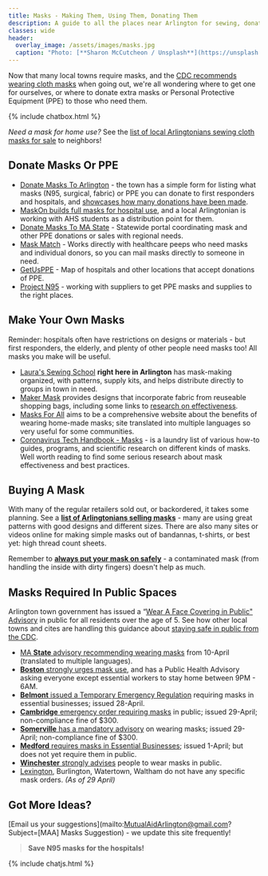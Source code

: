 ```yaml
---
title: Masks - Making Them, Using Them, Donating Them
description: A guide to all the places near Arlington for sewing, donating, wearing, or getting masks and PPE.
classes: wide
header:
  overlay_image: /assets/images/masks.jpg
  caption: "Photo: [**Sharon McCutcheon / Unsplash**](https://unsplash.com/photos/bEDh-PxXZ0c)"
---
```


Now that many local towns require masks, and the [CDC recommends wearing cloth masks](https://www.cdc.gov/coronavirus/2019-ncov/prevent-getting-sick/cloth-face-cover.html) when going out, we're all wondering where to get one for ourselves, or where to donate extra masks or Personal Protective Equipment (PPE) to those who need them.

{% include chatbox.html %}

_Need a mask for home use?_ See the [list of local Arlingtonians sewing cloth masks for sale](/buymasks/) to neighbors! 

## Donate Masks Or PPE

- [Donate Masks To Arlington](https://www.arlingtonma.gov/departments/health-human-services/health-department/coronavirus-information/donate-personal-protective-equipment) - the town has a simple form for listing what masks (N95, surgical, fabric) or PPE you can donate to first responders and hospitals, and [showcases how many donations have been made](https://datastudio.google.com/u/0/reporting/c8d77b51-3ddb-4b48-8158-5061f8fc3f13/page/cyCKB).
- [MaskOn builds full masks for hospital use](https://maskson.org), and a local Arlingtonian is working with AHS students as a distribution point for them.
- [Donate Masks To MA State](mass.gov/covid-ppxy) - Statewide portal coordinating mask and other PPE donations or sales with regional needs.
- [Mask Match](https://www.mask-match.com/) - Works directly with healthcare peeps who need masks and individual donors, so you can mail masks directly to someone in need.
- [GetUsPPE](https://getusppe.org/give/) - Map of hospitals and other locations that accept donations of PPE.
- [Project N95](https://www.projectn95.org/) - working with suppliers to get PPE masks and supplies to the right places.

## Make Your Own Masks

Reminder: hospitals often have restrictions on designs or materials - but first responders, the elderly, and plenty of other people need masks too!  All masks you make will be useful.

- [Laura's Sewing School](https://www.laurassewingschool.com/) **right here in Arlington** has mask-making organized, with patterns, supply kits, and helps distribute directly to groups in town in need.
- [Maker Mask](https://makermask.org/) provides designs that incorporate fabric from reuseable shopping bags, including some links to [research on effectiveness](https://makermask.org/background/).
- [Masks For All](https://masks4all.co/) aims to be a comprehensive website about the benefits of wearing home-made masks; site translated into multiple languages so very useful for some communities.
- [Coronavirus Tech Handbook - Masks](https://coronavirustechhandbook.com/masks) - is a laundry list of various how-to guides, programs, and scientific research on different kinds of masks.  Well worth reading to find some serious research about mask effectiveness and best practices.

## Buying A Mask

With many of the regular retailers sold out, or backordered, it takes some planning.  See a [**list of Arlingtonians selling masks**](/buymasks/) - many are using great patterns with good designs and different sizes.  There are also many sites or videos online for making simple masks out of bandannas, t-shirts, or best yet: high thread count sheets.

Remember to [**always put your mask on safely**](https://www.sfcdcp.org/communicable-disease/healthy-habits/how-to-put-on-and-remove-a-face-mask/) - a contaminated mask (from handling the inside with dirty fingers) doesn't help as much.

## Masks Required In Public Spaces

Arlington town government has issued a “[Wear A Face Covering in Public" Advisory](https://www.arlingtonma.gov/departments/health-human-services/health-department/coronavirus-information) in public for all residents over the age of 5.  See how other local towns and cites are handling this guidance about [staying safe in public from the CDC](https://www.cdc.gov/coronavirus/2019-ncov/prevent-getting-sick/cloth-face-cover.html).

- [MA **State** advisory recommending wearing masks](https://www.mass.gov/news/advisory-regarding-face-coverings-and-cloth-masks) from 10-April (translated to multiple languages).
- [**Boston** strongly urges mask use](https://www.boston.gov/news/stricter-measures-place-social-physical-distancing-curb-covid-19-impact), and has a Public Health Advisory asking everyone except essential workers to stay home between 9PM - 6AM.
- [**Belmont** issued a Temporary Emergency Regulation](https://www.belmont-ma.gov/sites/belmontma/files/uploads/emergency_reg._1.pdf) requiring masks in essential businesses; issued 28-April.
- [**Cambridge** emergency order requiring masks](https://www.cambridgema.gov/covid19/facecoverings) in public; issued 29-April; non-compliance fine of $300.
- [**Somerville** has a mandatory advisory](https://www.somervillema.gov/facecoverings) on wearing masks; issued 29-April; non-compliance fine of $300.
- [**Medford** requires masks in Essential Businesses](http://www.medfordma.org/mayors-covid-19-emergency-orders/); issued 1-April; but does not yet require them in public.
- [**Winchester** strongly advises](https://www.winchester.us/598/Face-Covering-Advisory) people to wear masks in public.
- [Lexington](https://www.lexingtonma.gov/public-health/pages/everything-you-need-know-during-covid-19-state-emergency), Burlington, Watertown, Waltham do not have any specific mask orders. _(As of 29 April)_

## Got More Ideas?

[Email us your suggestions](mailto:MutualAidArlington@gmail.com?Subject=[MAA] Masks Suggestion) - we update this site frequently!

> **Save N95 masks for the hospitals!** <span style="color: #00ccff"><i class="fa fa-head-side-mask"></i></span>

{% include chatjs.html %}
